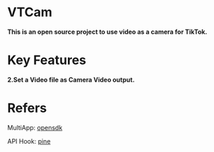 # VTCam
**This is an open source project to use video as a camera for TikTok.**  


# Key Features
**2.Set a Video file as Camera Video output.**  


# Refers  
MultiApp:  [opensdk](https://github.com/WaxMoon/opensdk) 

API Hook:  [pine](https://github.com/canyie/pine) 
